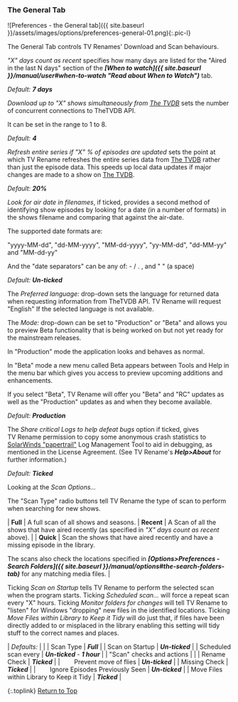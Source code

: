 <!-- START PREFERENCES {THE GENERAL TAB] ----- -->
### The General Tab

![Preferences - the General tab]({{ site.baseurl }}/assets/images/options/preferences-general-01.png){:.pic-l}

The General Tab controls TV&nbsp;Renames' Download and Scan behaviours.
 
_"X" days count as recent_ specifies how many days are listed for the "Aired in the last N days" section of the _**[When to watch]({{ site.baseurl }}/manual/user#when-to-watch "Read about When to Watch")**_ tab.

_Default: **7 days**_

_Download up to "X" shows simultaneously from [The&nbsp;TVDB](http://thetvdb.com "Visit TheTVDB.com")_ sets the number of concurrent connections to TheTVDB API.

It can be set in the range to 1 to 8.

_Default: **4**_

_Refresh entire series if "X" % of episodes are updated_ sets the point at which TV&nbsp;Rename refreshes the entire series data from [The&nbsp;TVDB](http://thetvdb.com 'Visit thetvdb.com') rather than just the episode data. This speeds up local data updates if major changes are made to a show on [The&nbsp;TVDB](http://thetvdb.com 'Visit thetvdb.com').

_Default: **20%**_

_Look for air date in filenames_, if ticked, provides a second method of identifying show episodes by looking for a date (in a number of formats) in the shows filename and comparing that against the air-date.

The supported date formats are:

"yyyy-MM-dd", "dd-MM-yyyy", "MM-dd-yyyy", "yy-MM-dd", "dd-MM-yy" and "MM-dd-yy"

And the "date separators" can be any of: - / . , and " " (a space)

_Default: **Un-ticked**_

The _Preferred language:_ drop-down sets the language for returned data when requesting information from TheTVDB API. TV&nbsp;Rename will request "English" If the selected language is not available.

The _Mode:_ drop-down can be set to "Production" or "Beta" and allows you to preview Beta functionality that is being worked on but not yet ready for the mainstream releases.

In "Production" mode the application looks and behaves as normal.

In "Beta" mode a new menu called Beta appears between Tools and Help in the menu bar  which gives you access to preview upcoming additions and enhancements.

If you select "Beta", TV&nbsp;Rename will offer you "Beta" and "RC" updates as well as the "Production" updates as and when they become available. 

_Default: **Production**_

The _Share critical Logs to help defeat bugs_ option if ticked, gives TV&nbsp;Rename permission to copy some anonymous crash statistics to [SolarWinds "papertrail"](https://papertrailapp.com/ 'Visit papertrailapp.com') Log Management Tool to aid in debugging, as mentioned in the License Agreement. (See TV&nbsp;Rename's _**Help>About**_ for further information.)

_Default: **Ticked**_

Looking at the _Scan Options..._

The "Scan Type" radio buttons tell TV&nbsp;Rename the type of scan to perform when searching for new shows.

| **Full** | A full scan of all shows and seasons.
| **Recent** | A Scan of all the shows that have aired recently (as specified in _"X" days count as recent_ above). |
| **Quick** | Scan the shows that have aired recently and have a missing episode in the library.

The scans also check the locations specified in _**[Options>Preferences - Search Folders]({{ site.baseurl }}/manual/options#the-search-folders-tab)**_ for any matching media files. |

 Ticking _Scan on Startup_ tells TV&nbsp;Rename to perform the selected scan when the program starts. Ticking _Scheduled scan..._ will force a repeat scan every "X" hours. Ticking _Monitor folders for changes_ will tell  TV&nbsp;Rename to "listen" for Windows "dropping" new files in the identified locations. Ticking _Move Files within Library to Keep it Tidy_ will do just that, if files have been directly added to or misplaced in the library enabling this setting will tidy stuff to the correct names and places.

| _Defaults:_ | |
| Scan Type | _**Full**_ |
| Scan on Startup | _**Un-ticked**_ |
| Scheduled scan every | _**Un-ticked**_ - _**1 hour**_ |
| "Scan" checks and actions | |
| Rename Check | _**Ticked**_ |
| &emsp;&emsp;Prevent move of flies | _**Un-ticked**_ | 
| Missing Check | _**Ticked**_ |
| &emsp;&emsp;Ignore Episodes Previously Seen | _**Un-ticked**_ |
| Move Files within Library to Keep it Tidy | _**Ticked**_ |

{:.toplink}
[Return to Top]()
<!-- END PREFERENCES {THE GENERAL TAB] ------- -->
